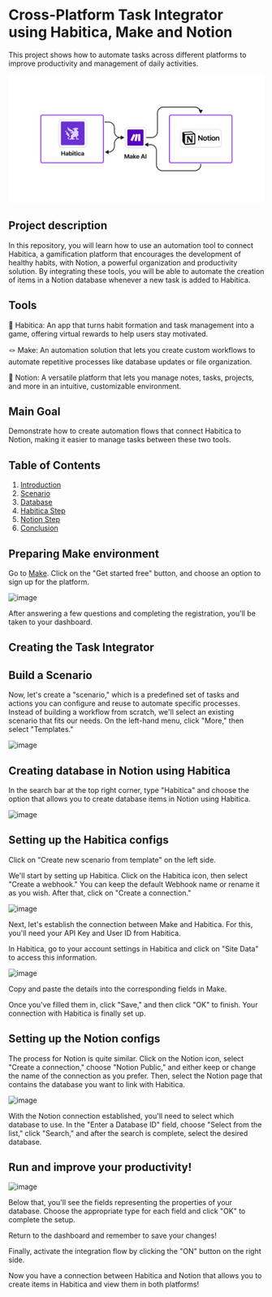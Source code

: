 # Cross-Platform Task Integrator using Habitica, Make and Notion
This project shows how to automate tasks across different platforms to improve productivity and management of daily activities.

![Image](https://github.com/vinifborgess/notion-make-habitica/blob/main/Cross-Platform%20Task%20Integrator%20using%20Habitica%2C%20Make%20and%20Notion%20-%20Architecture.png)

## Project description
In this repository, you will learn how to use an automation tool to connect Habitica, a gamification platform that encourages the development of healthy habits, with Notion, a powerful organization and productivity solution. By integrating these tools, you will be able to automate the creation of items in a Notion database whenever a new task is added to Habitica.

## Tools
👾 Habitica: An app that turns habit formation and task management into a game, offering virtual rewards to help users stay motivated.

🪢 Make: An automation solution that lets you create custom workflows to automate repetitive processes like database updates or file organization.

💭 Notion: A versatile platform that lets you manage notes, tasks, projects, and more in an intuitive, customizable environment.

## Main Goal
Demonstrate how to create automation flows that connect Habitica to Notion, making it easier to manage tasks between these two tools.

## Table of Contents

1. [Introduction](#preparing-make-environment)
2. [Scenario](#build-a-scenario)
3. [Database](#setting-up-the-habitica-configs)
4. [Habitica Step](#setting-up-the-habitica-configs)
5. [Notion Step](#setting-up-the-notion-configs)
6. [Conclusion](#run-and-improve-your-productivity)
 
## Preparing Make environment
Go to [Make](https://www.make.com/en). Click on the "Get started free" button, and choose an option to sign up for the platform.

![image](https://github.com/user-attachments/assets/adec7851-93a2-4a49-bdb3-7d0a7657b170)

After answering a few questions and completing the registration, you'll be taken to your dashboard.

## Creating the Task Integrator

## Build a Scenario
Now, let's create a "scenario," which is a predefined set of tasks and actions you can configure and reuse to automate specific processes. Instead of building a workflow from scratch, we'll select an existing scenario that fits our needs. On the left-hand menu, click "More," then select "Templates."

![image](https://github.com/user-attachments/assets/7bf65594-c925-4013-9539-072ed6ae4907)


## Creating database in Notion using Habitica

In the search bar at the top right corner, type "Habitica" and choose the option that allows you to create database items in Notion using Habitica.

![image](https://github.com/user-attachments/assets/ffcc3629-7e64-4206-a4fe-2578767734bf)


## Setting up the Habitica configs

Click on "Create new scenario from template" on the left side.

We'll start by setting up Habitica. Click on the Habitica icon, then select "Create a webhook." You can keep the default Webhook name or rename it as you wish. After that, click on "Create a connection."

![image](https://github.com/user-attachments/assets/c8484bac-c48a-4eb2-8f2f-e737a3b92bce)


Next, let's establish the connection between Make and Habitica. For this, you'll need your API Key and User ID from Habitica. 

In Habitica, go to your account settings in Habitica and click on "Site Data" to access this information.

![image](https://github.com/user-attachments/assets/766402d3-be04-4648-acc2-d7c49ffe1f18)


Copy and paste the details into the corresponding fields in Make. 

Once you've filled them in, click "Save," and then click "OK" to finish. Your connection with Habitica is finally set up.

## Setting up the Notion configs

The process for Notion is quite similar. Click on the Notion icon, select "Create a connection," choose "Notion Public," and either keep or change the name of the connection as you prefer. Then, select the Notion page that contains the database you want to link with Habitica.

![image](https://github.com/user-attachments/assets/a4cd7425-85e3-44c8-b625-3bd90ee70e11)


With the Notion connection established, you'll need to select which database to use. In the "Enter a Database ID" field, choose "Select from the list," click "Search," and after the search is complete, select the desired database.

## Run and improve your productivity!

![image](https://github.com/user-attachments/assets/cf886031-bedc-4416-afeb-14b5541318bf)


Below that, you'll see the fields representing the properties of your database. Choose the appropriate type for each field and click "OK" to complete the setup. 

Return to the dashboard and remember to save your changes!

Finally, activate the integration flow by clicking the "ON" button on the right side. 

Now you have a connection between Habitica and Notion that allows you to create items in Habitica and view them in both platforms!
